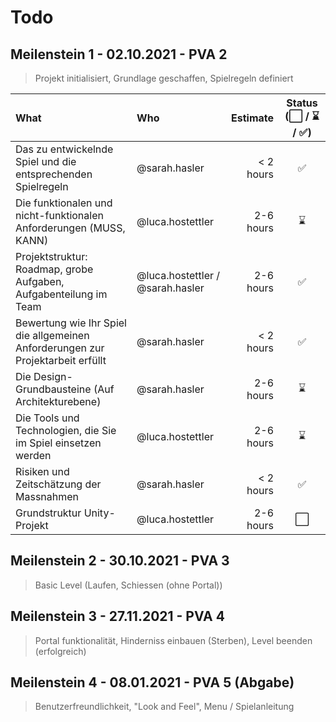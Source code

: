 # Todo

## Meilenstein 1 - 02.10.2021 - PVA 2

> Projekt initialisiert, Grundlage geschaffen, Spielregeln definiert

| What                                                                            | Who                              |  Estimate | Status (⬜ / ⌛ / ✅) |
| :------------------------------------------------------------------------------ | :------------------------------- | --------: | :-------------------: |
| Das zu entwickelnde Spiel und die entsprechenden Spielregeln                    | @sarah.hasler                    | < 2 hours |          ✅           |
| Die funktionalen und nicht-funktionalen Anforderungen (MUSS, KANN)              | @luca.hostettler                 | 2-6 hours |          ⌛           |
| Projektstruktur: Roadmap, grobe Aufgaben, Aufgabenteilung im Team               | @luca.hostettler / @sarah.hasler | 2-6 hours |          ✅           |
| Bewertung wie Ihr Spiel die allgemeinen Anforderungen zur Projektarbeit erfüllt | @sarah.hasler                    | < 2 hours |          ✅           |
| Die Design-Grundbausteine (Auf Architekturebene)                                | @sarah.hasler                    | 2-6 hours |          ⌛           |
| Die Tools und Technologien, die Sie im Spiel einsetzen werden                   | @luca.hostettler                 | 2-6 hours |          ⌛           |
| Risiken und Zeitschätzung der Massnahmen                                        | @sarah.hasler                    | < 2 hours |          ✅           |
| Grundstruktur Unity-Projekt                                                     | @luca.hostettler                 | 2-6 hours |          ⬜           |

## Meilenstein 2 - 30.10.2021 - PVA 3

> Basic Level (Laufen, Schiessen (ohne Portal))

## Meilenstein 3 - 27.11.2021 - PVA 4

> Portal funktionalität, Hinderniss einbauen (Sterben), Level beenden (erfolgreich)

## Meilenstein 4 - 08.01.2021 - PVA 5 (Abgabe)

> Benutzerfreundlichkeit, "Look and Feel", Menu / Spielanleitung
